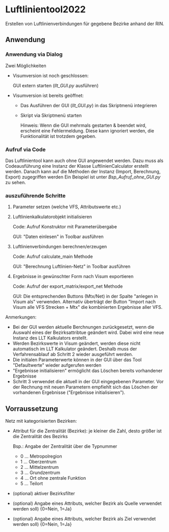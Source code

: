 # Luftlinientool2022
Erstellen von Luftlinienverbindungen für gegebene Bezirke anhand der RIN.

## Anwendung
### Anwendung via Dialog
Zwei Möglichkeiten
* Visumversion ist noch geschlossen:
  
  GUI extern starten (*llt_GUI.py* ausführen)
* Visumversion ist bereits geöffnet:
  * Das Ausführen der GUI (*llt_GUI.py*) in das Skriptmenü integrieren
  * Skript via Skriptmenü starten 
    
    Hinweis: Wenn die GUI mehrmals gestarten & beendet wird, erscheint eine Fehlermeldung. Diese kann ignoriert werden, die Funktionalität ist trotzdem gegeben. 

### Aufruf via Code
Das Luftlinientool kann auch ohne GUI angewendet werden. Dazu muss als Codeausführung eine Instanz der Klasse LuftlinienCalculator erstellt werden.
Danach kann auf die Methoden der Instanz (Import, Berechnung, Export) zugegriffen werden
Ein Beispiel ist unter *Bsp_Aufruf_ohne_GUI.py* zu sehen.

### auszuführende Schritte
1. Parameter setzen (welche VFS, Attributswerte etc.)

2. Luftlinienkalkulatorobjekt initialisieren
   
    Code: Aufruf Konstruktor mit Parameterübergabe
   
    GUI: "Daten einlesen" in Toolbar ausführen
   
3. Luftlinienverbindungen berechnen/erzeugen

    Code: Aufruf calculate_main Methode
   
    GUI: "Berechnung Luftlinien-Netz" in Toolbar ausführen
   
4. Ergebnisse in gewünschter Form nach Visum exportieren

    Code: Aufruf der export_matrix/export_net Methode
   
    GUI: Die entsprechenden Buttons (Mtx/Net) in der Spalte "anlegen in Visum als" verwenden. Alternativ überträgt der Button "Import nach Visum alle VFS Strecken + Mtx" die kombinierten Ergebnisse aller VFS.
  
Anmerkungen:

* Bei der GUI werden aktuelle Berchnungen zurückgesetzt, wenn die Auswahl eines der Bezirksattribtue geändert wird. Dabei wird eine neue Instanz des LLT Kalkulators erstellt.
* Werden Bezirkswerte in Visum geändert, werden diese nicht automatisch im LLT Kalkulator geändert. Deshalb muss der Verfahrensablauf ab Schritt 2 wieder ausgeführt werden.
* Die initialen Parameterwerte können in der GUI über das Tool "Defaultwerte" wieder aufgerufen werden
* "Ergebnisse initialisieren" ermöglicht das Löschen bereits vorhandener Ergebnisse
* Schritt 3 verwendet die aktuell in der GUI eingegebenen Parameter. Vor der Rechnung mit neuen Parametern empfiehlt sich das Löschen der vorhandenen Ergebnisse ("Ergebnisse initialisieren"). 

## Vorraussetzung
Netz mit kategorisierten Bezirken:
* Attribut für die Zentralität (Bezirke): je kleiner die Zahl, desto größer ist die Zentralität des Bezirks

    Bsp.: Angabe der Zentralität über die Typnummer
    * 0 ... Metropolregion
    * 1 ... Oberzentrum
    * 2 ... Mittelzentrum
    * 3 ... Grundzentrum
    * 4 ... Ort ohne zentrale Funktion
    * 5 ... Teilort
    
* (optional) aktiver Bezirksfilter
* (optional) Angabe eines Attributs, welcher Bezirk als Quelle verwendet werden soll) {0=Nein, 1=Ja}
* (optional) Angabe eines Attributs, welcher Bezirk als Ziel verwendet werden soll) {0=Nein, 1=Ja}
 
 
